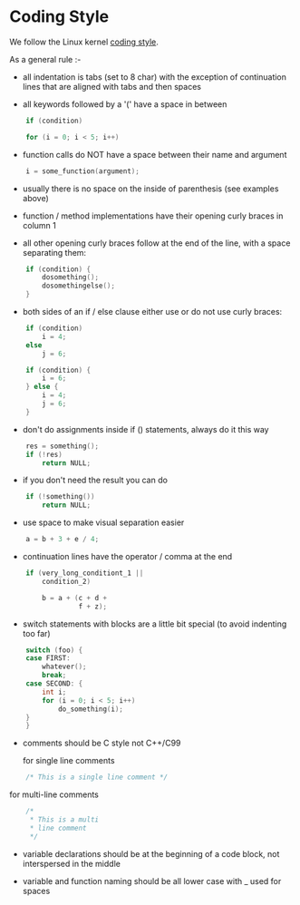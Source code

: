 # Coding Style

We follow the Linux kernel [coding style](https://git.kernel.org/pub/scm/linux/kernel/git/torvalds/linux.git/tree/Documentation/process/coding-style.rst).

As a general rule :-

- all indentation is tabs (set to 8 char) with the exception of
  continuation lines that are aligned with tabs and then spaces

- all keywords followed by a '(' have a space in between

```C
	if (condition)

	for (i = 0; i < 5; i++)
```

- function calls do NOT have a space between their name and argument

```C
	i = some_function(argument);
```

- usually there is no space on the inside of parenthesis (see examples
  above)

- function / method implementations have their opening curly braces in
  column 1

- all other opening curly braces follow at the end of the line, with a
  space separating them:

```C
	if (condition) {
		dosomething();
		dosomethingelse();
	}
```

- both sides of an if / else clause either use or do not use curly braces:

```C
	if (condition)
		i = 4;
	else
		j = 6;

	if (condition) {
		i = 6;
	} else {
		i = 4;
		j = 6;
	}
```

- don't do assignments inside if () statements, always do it this way

```C
	res = something();
	if (!res)
		return NULL;
```

- if you don't need the result you can do

```C
	if (!something())
		return NULL;
```

- use space to make visual separation easier

```C
	a = b + 3 + e / 4;
```

- continuation lines have the operator / comma at the end

```C
	if (very_long_conditiont_1 ||
	    condition_2)

        b = a + (c + d +
                 f + z);
```

- switch statements with blocks are a little bit special (to avoid indenting
  too far)

```C
	switch (foo) {
	case FIRST:
		whatever();
		break;
	case SECOND: {
		int i;
		for (i = 0; i < 5; i++)
			do_something(i);
	}
	}
```

- comments should be C style not C++/C99

  for single line comments

```C
	/* This is a single line comment */
```

  for multi-line comments

```C
	/*
	 * This is a multi
	 * line comment
	 */
```

- variable declarations should be at the beginning of a code block, not
  interspersed in the middle

- variable and function naming should be all lower case with _ used for spaces

